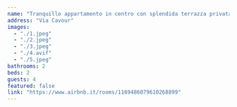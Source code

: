 ```yaml
---
name: "Tranquillo appartamento in centro con splendida terrazza privata"
address: "Via Cavour"
images:
  - "./1.jpeg"
  - "./2.jpeg"
  - "./3.jpeg"
  - "./4.avif"
  - "./5.jpeg"
bathrooms: 2
beds: 2
guests: 4
featured: false
link: "https://www.airbnb.it/rooms/1169486079610268899"
---
```

